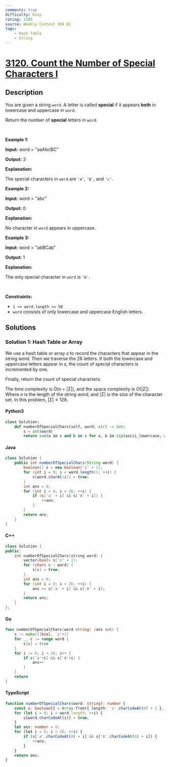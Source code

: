 ```yaml
---
comments: true
difficulty: Easy
rating: 1205
source: Weekly Contest 394 Q1
tags:
    - Hash Table
    - String
---
```


<!-- problem:start -->

# [3120. Count the Number of Special Characters I](https://leetcode.com/problems/count-the-number-of-special-characters-i)

## Description

<!-- description:start -->

<p>You are given a string <code>word</code>. A letter is called <strong>special</strong> if it appears <strong>both</strong> in lowercase and uppercase in <code>word</code>.</p>

<p>Return the number of<em> </em><strong>special</strong> letters in<em> </em><code>word</code>.</p>

<p>&nbsp;</p>
<p><strong class="example">Example 1:</strong></p>

<div class="example-block">
<p><strong>Input:</strong> <span class="example-io">word = &quot;aaAbcBC&quot;</span></p>

<p><strong>Output:</strong> <span class="example-io">3</span></p>

<p><strong>Explanation:</strong></p>

<p>The special characters in <code>word</code> are <code>&#39;a&#39;</code>, <code>&#39;b&#39;</code>, and <code>&#39;c&#39;</code>.</p>
</div>

<p><strong class="example">Example 2:</strong></p>

<div class="example-block">
<p><strong>Input:</strong> <span class="example-io">word = &quot;abc&quot;</span></p>

<p><strong>Output:</strong> <span class="example-io">0</span></p>

<p><strong>Explanation:</strong></p>

<p>No character in <code>word</code> appears in uppercase.</p>
</div>

<p><strong class="example">Example 3:</strong></p>

<div class="example-block">
<p><strong>Input:</strong> <span class="example-io">word = &quot;abBCab&quot;</span></p>

<p><strong>Output:</strong> 1</p>

<p><strong>Explanation:</strong></p>

<p>The only special character in <code>word</code> is <code>&#39;b&#39;</code>.</p>
</div>

<p>&nbsp;</p>
<p><strong>Constraints:</strong></p>

<ul>
	<li><code>1 &lt;= word.length &lt;= 50</code></li>
	<li><code>word</code> consists of only lowercase and uppercase English letters.</li>
</ul>

<!-- description:end -->

## Solutions

<!-- solution:start -->

### Solution 1: Hash Table or Array

We use a hash table or array $s$ to record the characters that appear in the string $word$. Then we traverse the 26 letters. If both the lowercase and uppercase letters appear in $s$, the count of special characters is incremented by one.

Finally, return the count of special characters.

The time complexity is $O(n + |\Sigma|)$, and the space complexity is $O(|\Sigma|)$. Where $n$ is the length of the string $word$, and $|\Sigma|$ is the size of the character set. In this problem, $|\Sigma| \leq 128$.

<!-- tabs:start -->

#### Python3

```python
class Solution:
    def numberOfSpecialChars(self, word: str) -> int:
        s = set(word)
        return sum(a in s and b in s for a, b in zip(ascii_lowercase, ascii_uppercase))
```

#### Java

```java
class Solution {
    public int numberOfSpecialChars(String word) {
        boolean[] s = new boolean['z' + 1];
        for (int i = 0; i < word.length(); ++i) {
            s[word.charAt(i)] = true;
        }
        int ans = 0;
        for (int i = 0; i < 26; ++i) {
            if (s['a' + i] && s['A' + i]) {
                ++ans;
            }
        }
        return ans;
    }
}
```

#### C++

```cpp
class Solution {
public:
    int numberOfSpecialChars(string word) {
        vector<bool> s('z' + 1);
        for (char& c : word) {
            s[c] = true;
        }
        int ans = 0;
        for (int i = 0; i < 26; ++i) {
            ans += s['a' + i] && s['A' + i];
        }
        return ans;
    }
};
```

#### Go

```go
func numberOfSpecialChars(word string) (ans int) {
	s := make([]bool, 'z'+1)
	for _, c := range word {
		s[c] = true
	}
	for i := 0; i < 26; i++ {
		if s['a'+i] && s['A'+i] {
			ans++
		}
	}
	return
}
```

#### TypeScript

```ts
function numberOfSpecialChars(word: string): number {
    const s: boolean[] = Array.from({ length: 'z'.charCodeAt(0) + 1 }, () => false);
    for (let i = 0; i < word.length; ++i) {
        s[word.charCodeAt(i)] = true;
    }
    let ans: number = 0;
    for (let i = 0; i < 26; ++i) {
        if (s['a'.charCodeAt(0) + i] && s['A'.charCodeAt(0) + i]) {
            ++ans;
        }
    }
    return ans;
}
```

<!-- tabs:end -->

<!-- solution:end -->

<!-- problem:end -->
